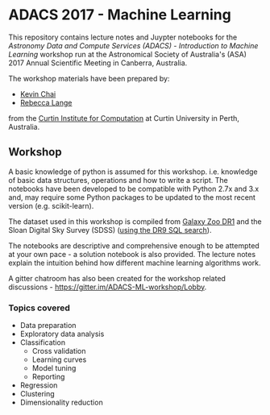 # ADACS 2017 - Machine Learning

This repository contains lecture notes and Juypter notebooks for the *Astronomy Data and Compute Services (ADACS) - Introduction to Machine Learning* workshop run at the Astronomical Society of Australia's (ASA) 2017 Annual Scientific Meeting in Canberra, Australia.

The workshop materials have been prepared by:
- [Kevin Chai](http://computation.curtin.edu.au/about/computational-specialists/health-sciences/)
- [Rebecca Lange](http://computation.curtin.edu.au/about/computational-specialists/humanities/)

from the [Curtin Institute for Computation](http://computation.curtin.edu.au) at Curtin University in Perth, Australia.

## Workshop

A basic knowledge of python is assumed for this workshop. i.e. knowledge of basic data structures, operations and how to write a script. The notebooks have been developed to be compatible with Python 2.7x and 3.x and, may require some Python packages to be updated to the most recent version (e.g. scikit-learn).

The dataset used in this workshop is compiled from [Galaxy Zoo DR1](https://www.galaxyzoo.org/) and the Sloan Digital Sky Survey (SDSS) ([using the DR9 SQL search](http://skyserver.sdss.org/dr9/en/tools/search/sql.asp)).

The notebooks are descriptive and comprehensive enough to be attempted at your own pace - a solution notebook is also provided. The lecture notes explain the intuition behind how different machine learning algorithms work. 

A gitter chatroom has also been created for the workshop related discussions - https://gitter.im/ADACS-ML-workshop/Lobby.

### Topics covered

- Data preparation
- Exploratory data analysis
- Classification
  - Cross validation
  - Learning curves
  - Model tuning
  - Reporting
- Regression
- Clustering
- Dimensionality reduction